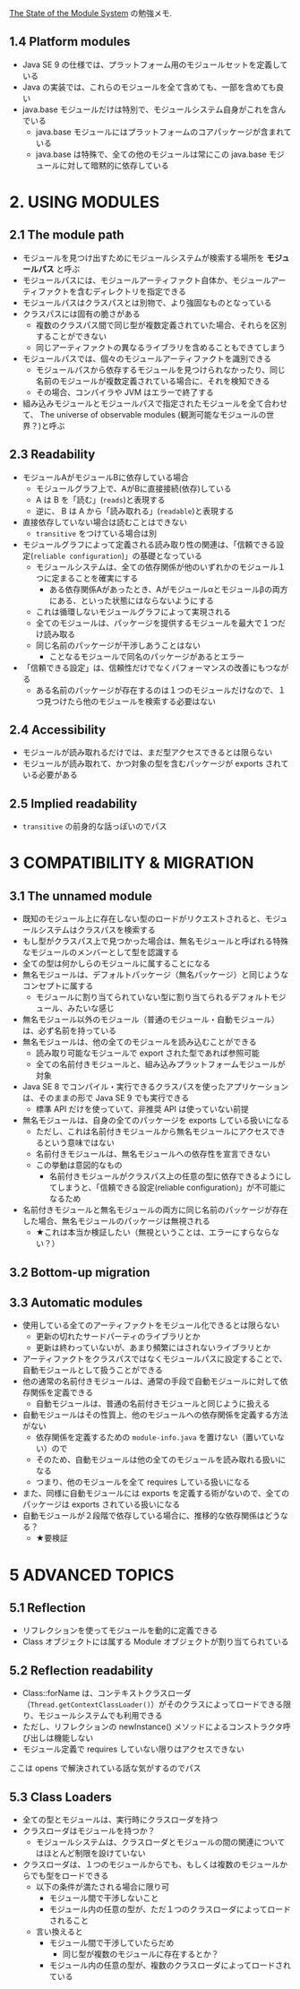 [The State of the Module System](http://openjdk.java.net/projects/jigsaw/spec/sotms/) の勉強メモ.

## 1.4 Platform modules
- Java SE 9 の仕様では、プラットフォーム用のモジュールセットを定義している
- Java の実装では、これらのモジュールを全て含めても、一部を含めても良い
- java.base モジュールだけは特別で、モジュールシステム自身がこれを含んでいる
    - java.base モジュールにはプラットフォームのコアパッケージが含まれている
    - java.base は特殊で、全ての他のモジュールは常にこの java.base モジュールに対して暗黙的に依存している

# 2. USING MODULES
## 2.1 The module path
- モジュールを見つけ出すためにモジュールシステムが検索する場所を **モジュールパス** と呼ぶ
- モジュールパスには、モジュールアーティファクト自体か、モジュールアーティファクトを含むディレクトリを指定できる
- モジュールパスはクラスパスとは別物で、より強固なものとなっている
- クラスパスには固有の脆さがある
    - 複数のクラスパス間で同じ型が複数定義されていた場合、それらを区別することができない
    - 同じアーティファクトの異なるライブラリを含めることもできてしまう
- モジュールパスでは、個々のモジュールアーティファクトを識別できる
    - モジュールパスから依存するモジュールを見つけられなかったり、同じ名前のモジュールが複数定義されている場合に、それを検知できる
    - その場合、コンパイラや JVM はエラーで終了する
- 組み込みモジュールとモジュールパスで指定されたモジュールを全て合わせて、 The universe of observable modules (観測可能なモジュールの世界？)と呼ぶ

## 2.3 Readability
- モジュールAがモジュールBに依存している場合
    - モジュールグラフ上で、AがBに直接接続(依存)している
    - A は B を「読む」(`reads`)と表現する
    - 逆に、 B は A から「読み取れる」(`readable`)と表現する
- 直接依存していない場合は読むことはできない
    - `transitive` をつけている場合は別
- モジュールグラフによって定義される読み取り性の関連は、「信頼できる設定(`reliable configuration`)」の基礎となっている
    - モジュールシステムは、全ての依存関係が他のいずれかのモジュール１つに定まることを確実にする
        - ある依存関係Aがあったとき、Aがモジュールαとモジュールβの両方にある、といった状態にはならないようにする
    - これは循環しないモジュールグラフによって実現される
    - 全てのモジュールは、パッケージを提供するモジュールを最大で１つだけ読み取る
    - 同じ名前のパッケージが干渉しあうことはない
        - ことなるモジュールで同名のパッケージがあるとエラー
- 「信頼できる設定」は、信頼性だけでなくパフォーマンスの改善にもつながる
    - ある名前のパッケージが存在するのは１つのモジュールだけなので、１つ見つけたら他のモジュールを検索する必要はない

## 2.4 Accessibility
- モジュールが読み取れるだけでは、まだ型アクセスできるとは限らない
- モジュールが読み取れて、かつ対象の型を含むパッケージが exports されている必要がある

## 2.5 Implied readability
- `transitive` の前身的な話っぽいのでパス

# 3 COMPATIBILITY & MIGRATION
## 3.1 The unnamed module
- 既知のモジュール上に存在しない型のロードがリクエストされると、モジュールシステムはクラスパスを検索する
- もし型がクラスパス上で見つかった場合は、無名モジュールと呼ばれる特殊なモジュールのメンバーとして型を認識する
- 全ての型は何かしらのモジュールに属することになる
- 無名モジュールは、デフォルトパッケージ（無名パッケージ）と同じようなコンセプトに属する
    - モジュールに割り当てられていない型に割り当てられるデフォルトモジュール、みたいな感じ
- 無名モジュール以外のモジュール（普通のモジュール・自動モジュール）は、必ず名前を持っている
- 無名モジュールは、他の全てのモジュールを読み込むことができる
    - 読み取り可能なモジュールで export された型であれば参照可能
    - 全ての名前付きモジュールと、組み込みプラットフォームモジュールが対象
- Java SE 8 でコンパイル・実行できるクラスパスを使ったアプリケーションは、そのままの形で Java SE 9 でも実行できる
    - 標準 API だけを使っていて、非推奨 API は使っていない前提
- 無名モジュールは、自身の全てのパッケージを exports している扱いになる
    - ただし、これは名前付きモジュールから無名モジュールにアクセスできるという意味ではない
    - 名前付きモジュールは、無名モジュールへの依存性を宣言できない
    - この挙動は意図的なもの
        - 名前付きモジュールがクラスパス上の任意の型に依存できるようにしてしまうと、「信頼できる設定(reliable configuration)」が不可能になるため
- 名前付きモジュールと無名モジュールの両方に同じ名前のパッケージが存在した場合、無名モジュールのパッケージは無視される
    - ★これは本当か検証したい（無視ということは、エラーにすらならない？）

## 3.2 Bottom-up migration

## 3.3 Automatic modules
- 使用している全てのアーティファクトをモジュール化できるとは限らない
    - 更新の切れたサードパーティのライブラリとか
    - 更新は終わっていないが、あまり頻繁にはされないライブラリとか
- アーティファクトをクラスパスではなくモジュールパスに設定することで、自動モジュールとして扱うことができる
- 他の通常の名前付きモジュールは、通常の手段で自動モジュールに対して依存関係を定義できる
    - 自動モジュールは、普通の名前付きモジュールと同じように扱える
- 自動モジュールはその性質上、他のモジュールへの依存関係を定義する方法がない
    - 依存関係を定義するための `module-info.java` を置けない（置いていない）ので
    - そのため、自動モジュールは他の全てのモジュールを読み取れる扱いになる
    - つまり、他のモジュールを全て requires している扱いになる
- また、同様に自動モジュールには exports を定義する術がないので、全てのパッケージは exports されている扱いになる
- 自動モジュールが２段階で依存している場合に、推移的な依存関係はどうなる？
    - ★要検証

# 5 ADVANCED TOPICS
## 5.1 Reflection
- リフレクションを使ってモジュールを動的に定義できる
- Class オブジェクトには属する Module オブジェクトが割り当てられている

## 5.2 Reflection readability
- Class::forName は、コンテキストクラスローダ（`Thread.getContextClassLoader()`）がそのクラスによってロードできる限り、モジュールシステムでも利用できる
- ただし、リフレクションの newInstance() メソッドによるコンストラクタ呼び出しは機能しない
- モジュール定義で requires していない限りはアクセスできない

ここは opens で解決されている話な気がするのでパス

## 5.3 Class Loaders
- 全ての型とモジュールは、実行時にクラスローダを持つ
- クラスローダはモジュールを持つか？
    - モジュールシステムは、クラスローダとモジュールの間の関連についてはほとんど制限を設けていない
- クラスローダは、１つのモジュールからでも、もしくは複数のモジュールからでも型をロードできる
    - 以下の条件が満たされる場合に限り可
        - モジュール間で干渉しないこと
        - モジュール内の任意の型が、ただ１つのクラスローダによってロードされること
    - 言い換えると
        - モジュール間で干渉していたらだめ
            - 同じ型が複数のモジュールに存在するとか？
        - モジュール内の任意の型が、複数のクラスローダによってロードされている
